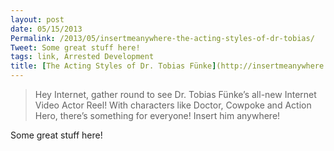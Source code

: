 ```yaml
---
layout: post
date: 05/15/2013
Permalink: /2013/05/insertmeanywhere-the-acting-styles-of-dr-tobias/
Tweet: Some great stuff here!
tags: link, Arrested Development
title: [The Acting Styles of Dr. Tobias Fünke](http://insertmeanywhere.biz/#/home)
---
```


<blockquote>Hey Internet, gather round to see Dr. Tobias Fünke’s all-new Internet Video Actor Reel! With characters like Doctor, Cowpoke and Action Hero, there’s something for everyone! Insert him anywhere!</blockquote>

<p>Some great stuff here!</p>